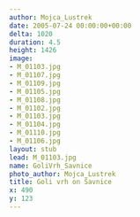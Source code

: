 ```yaml
---
author: Mojca_Lustrek
date: 2005-07-24 00:00:00+00:00
delta: 1020
duration: 4.5
height: 1426
image:
- M_01103.jpg
- M_01107.jpg
- M_01109.jpg
- M_01105.jpg
- M_01108.jpg
- M_01102.jpg
- M_01103.jpg
- M_01104.jpg
- M_01110.jpg
- M_01106.jpg
layout: stub
lead: M_01103.jpg
name: GoliVrh_Savnice
photo_author: Mojca_Lustrek
title: Goli vrh on Šavnice
x: 490
y: 123
---
```

